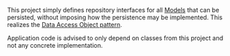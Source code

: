 This project simply defines repository interfaces for all [Models](../HVZ.Model) that can be persisted,
without imposing how the persistence may be implemented.
This realizes the [Data Access Object pattern](https://en.wikipedia.org/wiki/Data_access_object).

Application code is advised to only depend on classes from this project
 and not any concrete implementation.